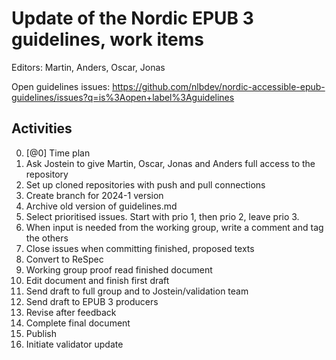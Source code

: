 Update of the Nordic EPUB 3 guidelines, work items
================================================

Editors: Martin, Anders, Oscar, Jonas

Open guidelines issues: https://github.com/nlbdev/nordic-accessible-epub-guidelines/issues?q=is%3Aopen+label%3Aguidelines

## Activities
0. [@0] Time plan
1. Ask Jostein to give Martin, Oscar, Jonas and Anders full access to the repository
2. Set up cloned repositories with push and pull connections
3. Create branch for 2024-1 version
4. Archive old version of guidelines.md
5. Select prioritised issues. Start with prio 1, then prio 2, leave prio 3.
6. When input is needed from the working group, write a comment and tag the others
7. Close issues when committing finished, proposed texts
8. Convert to ReSpec
9. Working group proof read finished document
10. Edit document and finish first draft
11. Send draft to full group and to Jostein/validation team
12. Send draft to EPUB 3 producers
13. Revise after feedback
14. Complete final document
15. Publish
16. Initiate validator update

